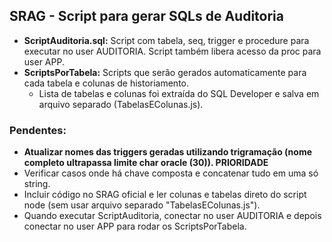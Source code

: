 ## SRAG - Script para gerar SQLs de Auditoria

- **ScriptAuditoria.sql:** Script com tabela, seq, trigger e procedure para executar no user AUDITORIA. Script também libera acesso da proc para user APP.
- **ScriptsPorTabela:** Scripts que serão gerados automaticamente para cada tabela e colunas de historiamento.
  -  Lista de tabelas e colunas foi extraída do SQL Developer e salva em arquivo separado (TabelasEColunas.js).

### Pendentes:
- **Atualizar nomes das triggers geradas utilizando trigramação (nome completo ultrapassa limite char oracle (30)). PRIORIDADE**
- Verificar casos onde há chave composta e concatenar tudo em uma só string.
- Incluir código no SRAG oficial e ler colunas e tabelas direto do script node (sem usar arquivo separado "TabelasEColunas.js").
- Quando executar ScriptAuditoria, conectar no user AUDITORIA e depois conectar no user APP para rodar os ScriptsPorTabela.
